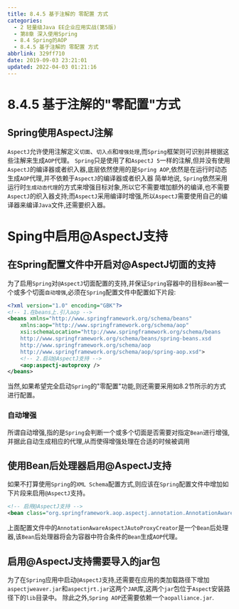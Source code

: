 ```yaml
---
title: 8.4.5 基于注解的 零配置 方式
categories: 
  - 2 轻量级Java EE企业应用实战(第5版)
  - 第8章 深入使用Spring
  - 8.4 Spring的AOP
  - 8.4.5 基于注解的 零配置 方式
abbrlink: 329ff710
date: 2019-09-03 23:21:01
updated: 2022-04-03 01:21:16
---
```

# 8.4.5 基于注解的"零配置"方式 #
## Spring使用AspectJ注解 ##
`AspectJ`允许使用注解定义`切面`、`切入点`和`增强处理`,而`Spring`框架则可识别并根据这些注解来生成`AOP`代理。 `Spring`只是使用了和`AspectJ 5`一样的注解,但并没有使用`AspectJ`的编译器或者织入器,底层依然使用的是`Spring AOP`,依然是在运行时动态生成`AOP`代理,并不依赖于`AspectJ`的编译器或者织入器
简单地说, `Spring`依然采用运行时`生成动态代理`的方式来增强目标对象,所以它不需要増加额外的编译,也不需要`AspectJ`的织入器攴持;而`AspectJ`采用编译时增强,所以`AspectJ`需要使用自己的编译器来编译`Java`文件,还需要织入器。

# Sping中启用@AspectJ支持 #
## 在Spring配置文件中开启对@AspectJ切面的支持 ##
为了启用`Spring`对`@AspectJ`切面配置的支持,并保证`Spring`容器中的目标`Bean`被一个或多个切面`自动增强`,必须在`Spring`配置文件中配置如下片段:
```xml
<?xml version="1.0" encoding="GBK"?>
<!-- 1.在beans上.引入aop -->
<beans xmlns="http://www.springframework.org/schema/beans"
    xmlns:aop="http://www.springframework.org/schema/aop"
    xsi:schemaLocation="http://www.springframework.org/schema/beans 
    http://www.springframework.org/schema/beans/spring-beans.xsd
    http://www.springframework.org/schema/aop
    http://www.springframework.org/schema/aop/spring-aop.xsd">
    <!-- 2.启动@AspectJ支持 -->
    <aop:aspectj-autoproxy />
</beans>
```
当然,如果希望完全启动`Spring`的"零配置"功能,则还需要采用如8.2节所示的方式进行配置。
### 自动增强 ###
所谓自动增强,指的是`Spring`会判断一个或多个切面是否需要对指定`Bean`进行增强,并据此自动生成相应的代理,从而使得增强处理在合适的时候被调用
## 使用Bean后处理器启用@AspectJ支持 ##
如果不打算使用`Spring`的`XML Schema`配置方式,则应该在`Spring`配置文件中增加如下片段来启用`@AspectJ`支持。
```xml
<!-- 启用@AspectJ支持 -->
<bean class="org.springframework.aop.aspectj.annotation.AnnotationAwareAspectJAutoProxyCreator">
```
上面配置文件中的`AnnotationAwareAspectJAutoProxyCreator`是一个`Bean`后处理器,该`Bean`后处理器将会为容器中符合条件的`Bean`生成`AOP`代理。

## 启用@AspectJ支持需要导入的jar包 ##


为了在`Spring`应用中启动`@AspectJ`支持,还需要在应用的类加载路径下增加`aspectjweaver.jar`和`aspectjrt.jar`这两个`JAR`库,这两个`jar`包位于`Aspect`安装路径下的`lib`目录中。
除此之外,`Spring AOP`还需要依赖一个`aopalliance.jar`.


